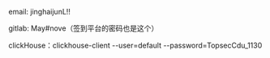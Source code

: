 email: jinghaijunL!!

gitlab: May#nove（签到平台的密码也是这个）

clickHouse：clickhouse-client --user=default --password=TopsecCdu_1130
